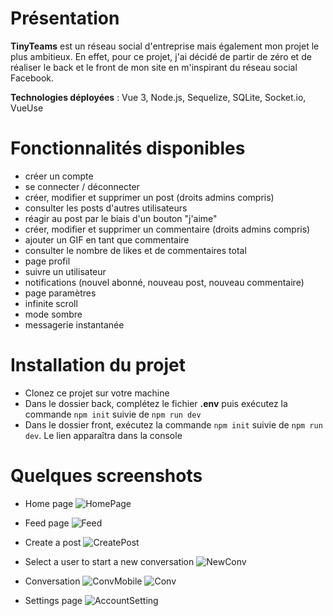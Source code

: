 # [](https://github.com/soonbtf/TinyTeams/edit/main/README.md#présentation)Présentation

**TinyTeams** est un réseau social d'entreprise mais également mon projet le plus ambitieux. En effet, pour ce projet, j'ai décidé de partir de zéro et de réaliser le back et le front de mon site en m'inspirant du réseau social Facebook.

**Technologies déployées** : Vue 3, Node.js, Sequelize, SQLite, Socket.io, VueUse

# Fonctionnalités disponibles

- créer un compte
- se connecter / déconnecter
- créer, modifier et supprimer un post (droits admins compris)
- consulter les posts d'autres utilisateurs
- réagir au post par le biais d'un bouton "j'aime"
- créer, modifier et supprimer un commentaire (droits admins compris)
- ajouter un GIF en tant que commentaire
- consulter le nombre de likes et de commentaires total
- page profil
- suivre un utilisateur
- notifications (nouvel abonné, nouveau post, nouveau commentaire)
- page paramètres
- infinite scroll
- mode sombre
- messagerie instantanée

# Installation du projet

- Clonez ce projet sur votre machine
- Dans le dossier back, complétez le fichier **.env** puis exécutez la commande `npm init` suivie de `npm run dev`
- Dans le dossier front, exécutez la commande `npm init` suivie de `npm run dev`. Le lien apparaîtra dans la console

# Quelques screenshots

- Home page
  ![HomePage](https://user-images.githubusercontent.com/91732412/236831459-52671d8e-ac66-413b-bd7a-b3b5fdbcc37a.png)

- Feed page
  ![Feed](https://user-images.githubusercontent.com/91732412/236832744-10f56bb0-22a0-4667-8893-cafff6c71076.png)

- Create a post
  ![CreatePost](https://user-images.githubusercontent.com/91732412/236831613-30d4aac8-7048-4bb7-957b-62730af76f8f.png)

- Select a user to start a new conversation
  ![NewConv](https://user-images.githubusercontent.com/91732412/236831792-aaa489c4-409b-4abd-9d62-b7e6ac32cc32.png)

- Conversation
  ![ConvMobile](https://user-images.githubusercontent.com/91732412/236831876-be8d5e33-cfc7-43b6-b5c7-09791c74ab13.png)
  ![Conv](https://user-images.githubusercontent.com/91732412/236833190-be778f5d-716a-4a47-8756-8eb2b09ce5f6.png)

- Settings page
  ![AccountSetting](https://user-images.githubusercontent.com/91732412/236833338-5844cf69-4b3e-422b-a6b1-769de2917d42.png)
